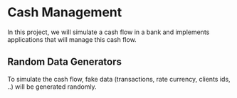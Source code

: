 # Cash Management
In this project, we will simulate a cash flow in a bank and implements applications that will manage this cash flow.

## Random Data Generators
To simulate the cash flow, fake data (transactions, rate currency, clients ids, ..) will be generated randomly.
